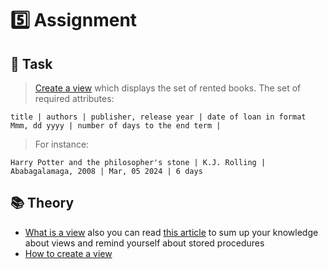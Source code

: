 # :five: Assignment 

## :speech_balloon: Task

>[Create a view](https://github.com/OlenaPopova05/database-essentials/blob/main/Assignment%205/view.sql) which displays the set of rented books. The set of required attributes: 
```
title | authors | publisher, release year | date of loan in format Mmm, dd yyyy | number of days to the end term |
```
>For instance:
```
Harry Potter and the philosopher's stone | K.J. Rolling | Ababagalamaga, 2008 | Mar, 05 2024 | 6 days
```
## :books: Theory

* [What is a view](https://medium.com/learning-sql/getting-started-with-sql-views-20070b78ab5)
  also you can read [this article](https://medium.com/@sumitkum001/mastering-sql-exploring-views-stored-procedures-5c8bcadd0b8)
  to sum up your knowledge about views and remind yourself about stored procedures
* [How to create a view](https://www.w3schools.com/mysql/mysql_view.asp)
